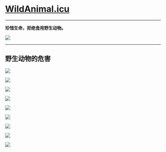 # [WildAnimal.icu](https://github.com/lushuyu/WildAnimal.icu)

---

**珍惜生命，拒绝食用野生动物。**

![](https://cyaron.oss-cn-hangzhou.aliyuncs.com/img/20200221195220.jpg)

---

## 野生动物的危害

![](https://cyaron.oss-cn-hangzhou.aliyuncs.com/img/20200221195207.jpg)

![](https://cyaron.oss-cn-hangzhou.aliyuncs.com/img/20200221195209.jpg)

![](https://cyaron.oss-cn-hangzhou.aliyuncs.com/img/20200221195210.jpg)

![](https://cyaron.oss-cn-hangzhou.aliyuncs.com/img/20200221195212.jpg)

![](https://cyaron.oss-cn-hangzhou.aliyuncs.com/img/20200221195213.jpg)

![](https://cyaron.oss-cn-hangzhou.aliyuncs.com/img/20200221195215.jpg)

![](https://cyaron.oss-cn-hangzhou.aliyuncs.com/img/20200221195216.jpg)

![](https://cyaron.oss-cn-hangzhou.aliyuncs.com/img/20200221195217.jpg)

![](https://cyaron.oss-cn-hangzhou.aliyuncs.com/img/20200221195218.jpg)